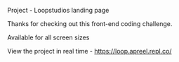 Project -  Loopstudios landing page

Thanks for checking out this front-end coding challenge.


Available for all screen sizes

View the project in real time - https://loop.apreel.repl.co/
